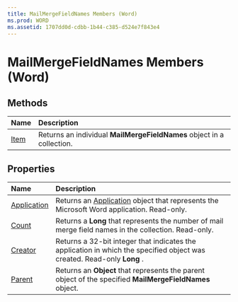 ```yaml
---
title: MailMergeFieldNames Members (Word)
ms.prod: WORD
ms.assetid: 1707dd0d-cdbb-1b44-c385-d524e7f843e4
---
```



# MailMergeFieldNames Members (Word)


## Methods



|**Name**|**Description**|
|:-----|:-----|
|[Item](mailmergefieldnames-item-method-word.md)|Returns an individual  **MailMergeFieldNames** object in a collection.|

## Properties



|**Name**|**Description**|
|:-----|:-----|
|[Application](mailmergefieldnames-application-property-word.md)|Returns an [Application](application-object-word.md) object that represents the Microsoft Word application. Read-only.|
|[Count](mailmergefieldnames-count-property-word.md)|Returns a  **Long** that represents the number of mail merge field names in the collection. Read-only.|
|[Creator](mailmergefieldnames-creator-property-word.md)|Returns a 32-bit integer that indicates the application in which the specified object was created. Read-only  **Long** .|
|[Parent](mailmergefieldnames-parent-property-word.md)|Returns an  **Object** that represents the parent object of the specified **MailMergeFieldNames** object.|

